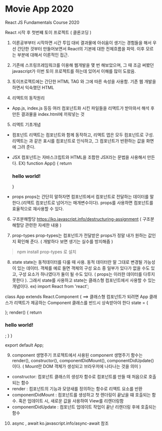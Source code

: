 # Movie App 2020

React JS Fundamentals Course 2020

React 시작 후 첫번쨰 토이 프로젝트 ( 클론코딩 )

1. 이론공부부터 시작하면 시간 투입 대비 결과물에 아쉬움이 생기는 경험들을 해서 
  우선 간단한 것부터 만들어보면서 React의 기본에 대한 전체흐름을 파악. 이후 모르는 부분에 대해서 이론적인 접근.
  
2. 기존에 스프링프레임워크를 이용해 웹개발을 몇 번 해보았으며, 그 때 조금 써봤던 javascript가 이번 토이 프로젝트를 하는데 있어서 이해를 많이 도왔음. 

3. 토이프로젝트에는 간단한 HTML TAG 와 그에 따른 속성을 사용함. 기존 웹 개발을 하면서 익숙했던 HTML

4. 리액트의 동작원리
- App.js, index.js 등등 여러 컴포넌트화 시킨 파일들을 리액트가 받아와서 해석 후 만든 결과물을 index.html에 끼워넣는 것

5. 리액트 기초개념

- 컴포넌트
리액트는 컴포넌트와 함께 동작하고, 리액트 앱은 모두 컴포넌트로 구성. 리액트는 <App />과 같은 표시를 컴포넌트로 인식하고, 그 컴포넌트가 반환하는 값을 화면에 그려 준다.

- JSX
컴포넌트는 자바스크립트와 HTML을 조합한 JSX라는 문법을 사용해서 만든다.
EX) function App() {
  return <h3> hello world!</h3>
}

- props
props는 간단히 말하자면 컴포넌트에서 컴포넌트로 전달하는 데이터를 말한다.(리액트 컴포넌트로 넘어가는 매개변수이다).
props를 사용하면 컴포넌트를 효율적으로 재사용할 수 있다.


6. 구조분해할당
https://ko.javascript.info/destructuring-assignment  ( 구조분해할당 관련한 자세한 내용 )

7. prop-types
prop-types는 컴포넌트가 전달받은 props가 정말 내가 원하는 값인지 확인해 준다. ( 개발하다 보면 생기는 실수를 방지해줌 )
> npm install prop-types 로 설치

8. state
state는 동적데이터를 다룰 때 사용. 동적 데이터란 말 그대로 변경될 가능성이 있는 데이터. 객체를 예로 들면 객체의 구성 요소 중 일부가 있다가 없을 수도 있고,
구성 요소가 하나였다가 둘이 될 수도 있다. ( props는 이러한 데이터를 다루지 못한다 ).
그래서 state를 사용하고 state는 클래스형 컴포넌트에서 사용할 수 있는 개념이다.
ex) import React from 'react';

class App extends React.Component {   ==> 클래스형 컴포넌트가 되려면 App 클래스가 리액트가 제공하는 Component 클래스를 반드시 상속받아야 한다
  state = {
  
  };
  render() {
    return <h3> hello world!</h3>;
  }
}

export default App;

9. component 생명주기
프로젝트에서 사용된 component 생명주기 함수는 render(), constructor(), componentDidMount(), componentDidUpdate() 이다.
( Mount란 DOM 객체가 생성되고 브라우저에 나타나는 것을 의미 )

 - constructor: 컴포넌트 클래스의 생성자 함수로 컴포넌트를 만들 때 처음으로 호출되는 함수
 - render : 컴포넌트의 기능과 모양새를 정의하는 함수로 리액트 요소를 반환
 - componentDidMount : 컴포넌트를 생성하고 첫 렌더링이 끝났을 떄 호출되는 함수. 혹은 업데이트 시, 새로운 값을 사용하여 View를 리렌더링함
 - componentDidUpdate : 컴포넌트 업데이트 작업이 끝난 리렌더링 후에 호출되는 함수
 
 10. async , await
 ko.javascript.info/async-await 참조
